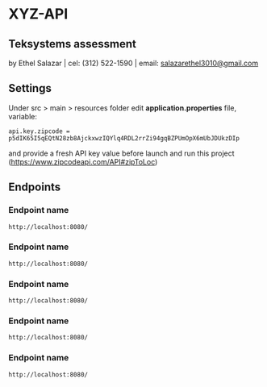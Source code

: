 # XYZ-API
## Teksystems assessment
by Ethel Salazar | cel: (312) 522-1590 | email: salazarethel3010@gmail.com

## Settings

Under src > main > resources folder edit **application.properties** file, variable:
```
api.key.zipcode = p5dIK65I5qEQtN28zb8AjckxwzIQYlq4RDL2rrZi94gqBZPUmOpX6mUbJDUkzDIp
```
and provide a fresh API key value before launch and run this project (https://www.zipcodeapi.com/API#zipToLoc)

## Endpoints
### Endpoint name
```
http://localhost:8080/
```
### Endpoint name
```
http://localhost:8080/
```
### Endpoint name
```
http://localhost:8080/
```
### Endpoint name
```
http://localhost:8080/
```
### Endpoint name
```
http://localhost:8080/
```
